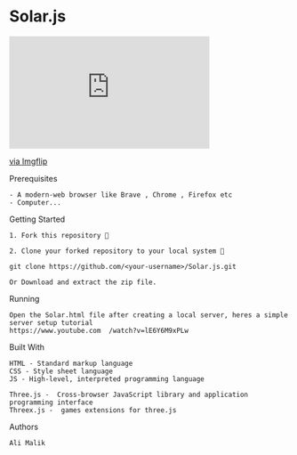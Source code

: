 # Solar.js

<div style="width:360px;max-width:100%;"><div style="height:0;padding-bottom:56.11%;position:relative;"><iframe width="360" height="202" style="position:absolute;top:0;left:0;width:100%;height:100%;" frameBorder="0" src="https://imgflip.com/embed/432knd"></iframe></div><p><a href="https://imgflip.com/gif/432knd">via Imgflip</a></p></div>

Prerequisites

    - A modern-web browser like Brave , Chrome , Firefox etc
    - Computer...
    
Getting Started

    1. Fork this repository 🍴

    2. Clone your forked repository to your local system 👥

    git clone https://github.com/<your-username>/Solar.js.git

    Or Download and extract the zip file.

Running

    Open the Solar.html file after creating a local server, heres a simple server setup tutorial 
    https://www.youtube.com  /watch?v=lE6Y6M9xPLw

Built With

    HTML - Standard markup language
    CSS - Style sheet language
    JS - High-level, interpreted programming language
    
    Three.js -  Cross-browser JavaScript library and application programming interface
    Threex.js -  games extensions for three.js

Authors

    Ali Malik


